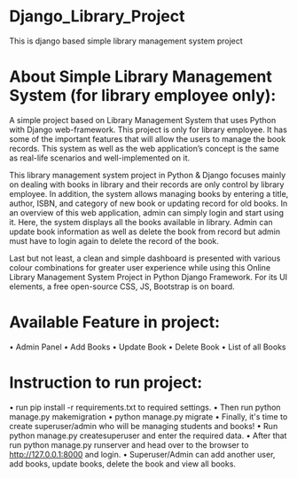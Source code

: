 # Django_Library_Project
This is django based simple library management system project

# About Simple Library Management System (for library employee only):
A simple project based on Library Management System that uses Python with Django web-framework. This project is only for library employee. It has some of the important features that will allow the users to manage the book records. This system as well as the web application’s concept is the same as real-life scenarios and well-implemented on it.

This library management system project in Python & Django focuses mainly on dealing with books in library and their records are only control by library employee. In addition, the system allows managing books by entering a title, author, ISBN, and category of new book or updating record for old books. In an overview of this web application, admin can simply login and start using it. Here, the system displays all the books available in library. Admin can update book information as well as delete the book from record but admin must have to login again to delete the record of the book.

Last but not least, a clean and simple dashboard is presented with various colour combinations for greater user experience while using this Online Library Management System Project in Python Django Framework. For its UI elements, a free open-source CSS, JS, Bootstrap is on board.

# Available Feature in project:
•	Admin Panel
•	Add Books
•	Update Book
•	Delete Book
•	List of all Books

# Instruction to run project:
•	run pip install -r requirements.txt to required settings. 
•	Then run python manage.py makemigration 
•	python manage.py migrate
•	Finally, it's time to create superuser/admin who will be managing students and books! 
•	Run python manage.py createsuperuser and enter the required data. 
•	After that run python manage.py runserver and head over to the browser to http://127.0.0.1:8000 and login.
•	Superuser/Admin can add another user, add books, update books, delete the book and view all books.
